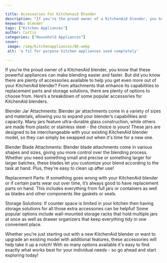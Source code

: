 ```yaml
---

title: Accessories For Kitchenaid Blender
description: "If you’re the proud owner of a KitchenAid blender, you know that these powerful appliances can make blending easier and faster. Bu...see more detail"
keywords: blender
tags: ["Kitchen Appliances"]
author: Curtis
categories: ["Household Appliances"]
cover: 
 image: /img/kitchenappliances/88.webp
 alt: 'a fit for purpose kitchen appliances used completely'

---
```


If you’re the proud owner of a KitchenAid blender, you know that these powerful appliances can make blending easier and faster. But did you know there are plenty of accessories available to help you get even more out of your KitchenAid blender? From attachments that enhance its capabilities to replacement parts and storage solutions, there are plenty of options to choose from. Here’s a breakdown of some popular accessories for KitchenAid blenders.

Blender Jar Attachments: Blender jar attachments come in a variety of sizes and materials, allowing you to expand your blender’s capabilities and capacity. Many jars feature ultra-durable glass construction, while others are made from plastic or stainless steel - the choice is yours! These jars are designed to be interchangeable with your existing KitchenAid blender model, so they can simply be swapped out when it's time for a new one.

Blender Blade Attachments: Blender blade attachments come in various shapes and sizes, giving you more control over the blending process. Whether you need something small and precise or something larger for larger batches, these blades let you customize your blend according to the task at hand. Plus, they're easy to clean up after use! 

Replacement Parts: If something goes wrong with your KitchenAid blender or if certain parts wear out over time, it’s always good to have replacement parts on hand. This includes everything from full jars or containers as well as blades and other components like gaskets or seals. 

Storage Solutions: If counter space is limited in your kitchen then having storage solutions for all those extra accessories can be helpful! Some popular options include wall-mounted storage racks that hold multiple jars at once as well as drawer organizers that keep everything tidy in one convenient place. 
 
Whether you’re just starting out with a new KitchenAid blender or want to upgrade an existing model with additional features, these accessories will help take it up a notch! With so many options available it's easy to find exactly what works best for your individual needs - so go ahead and start exploring today!
